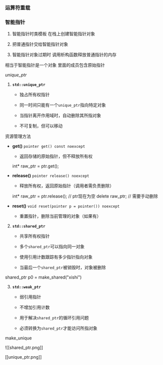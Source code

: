 
### 运算符重载



### 智能指针

1. 智能指针时类模板 在栈上创建智能指针对象

2. 把普通指针交给智能指针对象

3. 智能指针对象过期时 调用析构函数释放普通指针的内存



相当于智能指针是一个对象 里面的成员包含原始指针




 *unique_ptr*

1. **`std::unique_ptr`**
    
    - 独占所有权指针
        
    - 同一时间只能有一个`unique_ptr`指向特定对象
        
    - 当指针离开作用域时，自动删除其所指对象
        
    - 不可复制，但可以移动

 资源管理方法

- **get()** `pointer get() const noexcept`
    
    - 返回存储的原始指针，但不释放所有权
        
    
    int* raw_ptr = ptr.get();
    
- **release()** `pointer release() noexcept`
    
    - 释放所有权，返回原始指针（调用者需负责删除）
        
    
    int* raw_ptr = ptr.release(); // ptr现在为空
    delete raw_ptr; // 需要手动删除
    
- **reset()** `void reset(pointer p = pointer()) noexcept`
    
    - 重置指针，删除当前管理的对象（如果有）




2. **`std::shared_ptr`**
    
    - 共享所有权指针
        
    - 多个`shared_ptr`可以指向同一对象
        
    - 使用引用计数跟踪有多少指针指向对象
        
    - 当最后一个`shared_ptr`被销毁时，对象被删除


shared_ptr <AA> p0 = make_shared<AA>("xishi")



3. **`std::weak_ptr`**
    
    - 弱引用指针
        
    - 不增加引用计数
        
    - 用于解决`shared_ptr`的循环引用问题
        
    - 必须转换为`shared_ptr`才能访问所指对象


make_unique 

![[shared_ptr.png]]


[[unique_ptr.png]]
